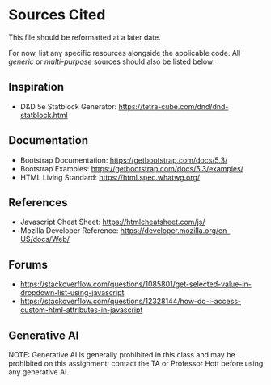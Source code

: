 # Sources Cited
This file should be reformatted at a later date.

For now, list any specific resources alongside the applicable code. All  _generic_ or _multi-purpose_ sources should also be listed below:

## Inspiration
- D&D 5e Statblock Generator: https://tetra-cube.com/dnd/dnd-statblock.html

## Documentation
- Bootstrap Documentation: https://getbootstrap.com/docs/5.3/
- Bootstrap Examples: https://getbootstrap.com/docs/5.3/examples/
- HTML Living Standard: https://html.spec.whatwg.org/

## References
- Javascript Cheat Sheet: https://htmlcheatsheet.com/js/
- Mozilla Developer Reference: https://developer.mozilla.org/en-US/docs/Web/

## Forums
- https://stackoverflow.com/questions/1085801/get-selected-value-in-dropdown-list-using-javascript
- https://stackoverflow.com/questions/12328144/how-do-i-access-custom-html-attributes-in-javascript

## Generative AI
NOTE: Generative AI is generally prohibited in this class and may be prohibited on this assignment; contact the TA or Professor Hott before using any generative AI.